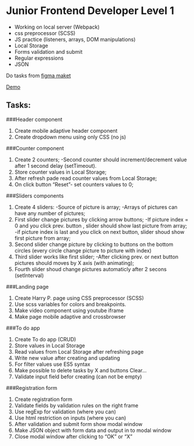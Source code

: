 # Junior Frontend Developer Level 1

- Working on local server (Webpack)
- css preprocessor (SCSS)
- JS practice (listeners, arrays, DOM manipulations)
- Local Storage
- Forms validation and submit
- Regular expressions
- JSON

Do tasks from [figma maket](https://www.figma.com/file/57skPiq3kmhLLe9yQILWab/Junior-Frontend-developer?node-id=8%3A243 "figma maket")

[Demo](https://golveronika.github.io/junior_fe_developer_1/index.html "Demo")

## Tasks:

###Header component
1. Create mobile adaptive header component
2. Create  dropdown menu using only CSS (no js)

###Counter component

1. Create 2 counters;
    -Second counter should increment/decrement value after 1 second delay (setTimeout).
2. Store counter values in Local Storage;
3. After refresh pade read counter values from Local Storage;
4. On click button “Reset”- set counters values to 0;

###Sliders components

1. Create 4 sliders:
    -Source of picture is array;
    -Arrays of pictures can have any number of pictures;
2. First slider change pictures by clicking arrow buttons;
    -If picture index = 0 and you click prev. button , slider should show last picture from array;
    -if picture index is last and you click on next button, slider shoud show first picture from array;
3. Second slider change picture by clicking to buttons on the bottom circles (every circle change picture to picture with index)
4. Third slider works like first slider;
    -After clicking prev. or next button pictures should moves by X axis (with animating);
5. Fourth slider shoud change pictures automaticly after 2 secons (setInterval)

###Landing page

1. Create Harry P. page using CSS preprocessor (SCSS)
2. Use scss variables for colors and breakpoints.
3. Make video component using youtube iframe
4. Make page mobile adaptive and crossbrowser 

###To do app

1. Create To do app (CRUD)
2. Store values in Local Storage
3. Read values from Local Storage after refreshing page
4. Write new value after creating and updating
5. For filter values use ES5 syntax
6. Make possible to delete tasks by X and buttons Clear...
7. Validate input field befor creating (can not be empty)

###Registration form

1. Create registration form
2. Validate fields by validation rules on the right frame
3. Use regExp for validation (where you can)
4. Use html restriction on inputs (where you can)
5. After validation and submit form show modal window
6. Make JSON object with form data and output in to modal window
7. Close modal window after clicking to “OK” or “X”


